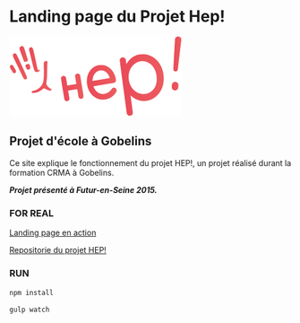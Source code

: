 [logo]: https://github.com/AntoineCharbonnier/School-gobelins/blob/master/public/logo/Logo_hep.png "HEP!"

# Landing page du Projet Hep!

![alt text][logo]

## Projet d'école à Gobelins

Ce site explique le fonctionnement du projet HEP!, un projet réalisé durant la formation CRMA à Gobelins. 

**_Projet présenté à Futur-en-Seine 2015._**

### FOR REAL

[Landing page en action](http://antoinecharbonnier.fr/HEP/)

[Repositorie du projet HEP!](https://github.com/AntoineCharbonnier/School-gobelins)


### RUN 


```shell
npm install
```

```shell
gulp watch
```
